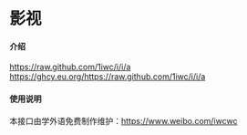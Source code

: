 # 影视

#### 介绍
https://raw.github.com/1iwc/i/i/a
https://ghcy.eu.org/https://raw.github.com/1iwc/i/i/a


#### 使用说明

本接口由学外语免费制作维护：https://www.weibo.com/iwcwc


